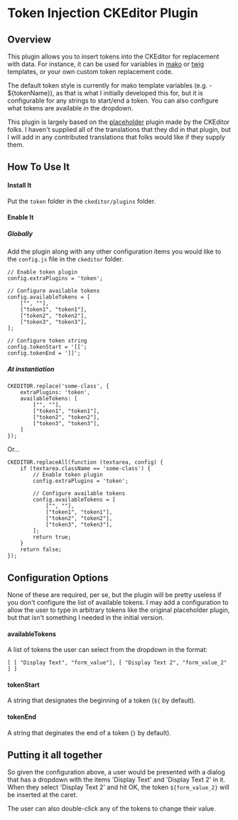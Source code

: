 Token Injection CKEditor Plugin
===============================

Overview
--------

This plugin allows you to insert tokens into the CKEditor for replacement with data. For instance, it can be used for variables in [mako](http://www.makotemplates.org) or [twig](http://twig.sensiolabs.org) templates, or your own custom token replacement code.

The default token style is currently for mako template variables (e.g. - ${tokenName}), as that is what I initially developed this for, but it is configurable for any strings to start/end a token. You can also configure what tokens are available in the dropdown.

This plugin is largely based on the [placeholder](http://ckeditor.com/addon/placeholder) plugin made by the CKEditor folks. I haven't supplied all of the translations that they did in that plugin, but I will add in any contributed translations that folks would like if they supply them.

How To Use It
-------------

#### Install It
Put the `token` folder in the `ckeditor/plugins` folder.

#### Enable It

##### Globally

Add the plugin along with any other configuration items you would like to the `config.js` file in the `ckeditor` folder.

```
// Enable token plugin
config.extraPlugins = 'token';

// Configure available tokens
config.availableTokens = [
	["", ""],
	["token1", "token1"],
	["token2", "token2"],
	["token3", "token3"],
];

// Configure token string
config.tokenStart = '[[';
config.tokenEnd = ']]';
```

##### At instantiation

```
CKEDITOR.replace('some-class', {
	extraPlugins: 'token',
	availableTokens: [
		["", ""],
		["token1", "token1"],
		["token2", "token2"],
		["token3", "token3"],
	]
});
```

Or...

```
CKEDITOR.replaceAll(function (textarea, config) {
	if (textarea.className == 'some-class') {
		// Enable token plugin
		config.extraPlugins = 'token';

		// Configure available tokens
		config.availableTokens = [
			["", ""],
			["token1", "token1"],
			["token2", "token2"],
			["token3", "token3"],
		];
		return true;
	}
	return false;
});
```

Configuration Options
---------------------

None of these are required, per se, but the plugin will be pretty useless if you don't configure the list of available tokens. I may add a configuration to allow the user to type in arbitrary tokens like the original placeholder plugin, but that isn't something I needed in the initial version.

#### availableTokens

A list of tokens the user can select from the dropdown in the format:

```
[ [ "Display Text", "form_value"], [ "Display Text 2", "form_value_2" ] ]
```

#### tokenStart

A string that designates the beginning of a token (`${` by default).

#### tokenEnd

A string that deginates the end of a token (`}` by default).

Putting it all together
-----------------------

So given the configuration above, a user would be presented with a dialog that has a dropdown with the items 'Display Text' and 'Display Text 2' in it. When they select 'Display Text 2' and hit OK, the token `${form_value_2}` will be inserted at the caret.

The user can also double-click any of the tokens to change their value.